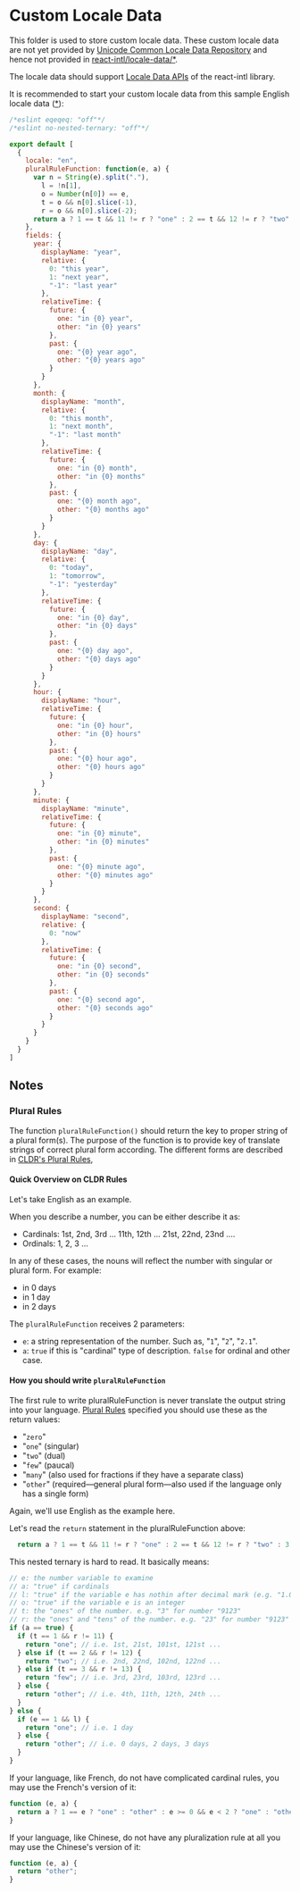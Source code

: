 # Custom Locale Data

This folder is used to store custom locale data. These custom locale data are
not yet provided by [Unicode Common Locale Data Repository](http://cldr.unicode.org/development/new-cldr-developers)
and hence not provided in [react-intl/locale-data/*](https://github.com/yahoo/react-intl).

The locale data should support [Locale Data APIs](https://github.com/yahoo/react-intl/wiki/API#locale-data-apis)
of the react-intl library.

It is recommended to start your custom locale data from this sample English
locale data ([*](#plural-rules)):

```javascript
/*eslint eqeqeq: "off"*/
/*eslint no-nested-ternary: "off"*/

export default [
  {
    locale: "en",
    pluralRuleFunction: function(e, a) {
      var n = String(e).split("."),
        l = !n[1],
        o = Number(n[0]) == e,
        t = o && n[0].slice(-1),
        r = o && n[0].slice(-2);
      return a ? 1 == t && 11 != r ? "one" : 2 == t && 12 != r ? "two" : 3 == t && 13 != r ? "few" : "other" : 1 == e && l ? "one" : "other"
    },
    fields: {
      year: {
        displayName: "year",
        relative: {
          0: "this year",
          1: "next year",
          "-1": "last year"
        },
        relativeTime: {
          future: {
            one: "in {0} year",
            other: "in {0} years"
          },
          past: {
            one: "{0} year ago",
            other: "{0} years ago"
          }
        }
      },
      month: {
        displayName: "month",
        relative: {
          0: "this month",
          1: "next month",
          "-1": "last month"
        },
        relativeTime: {
          future: {
            one: "in {0} month",
            other: "in {0} months"
          },
          past: {
            one: "{0} month ago",
            other: "{0} months ago"
          }
        }
      },
      day: {
        displayName: "day",
        relative: {
          0: "today",
          1: "tomorrow",
          "-1": "yesterday"
        },
        relativeTime: {
          future: {
            one: "in {0} day",
            other: "in {0} days"
          },
          past: {
            one: "{0} day ago",
            other: "{0} days ago"
          }
        }
      },
      hour: {
        displayName: "hour",
        relativeTime: {
          future: {
            one: "in {0} hour",
            other: "in {0} hours"
          },
          past: {
            one: "{0} hour ago",
            other: "{0} hours ago"
          }
        }
      },
      minute: {
        displayName: "minute",
        relativeTime: {
          future: {
            one: "in {0} minute",
            other: "in {0} minutes"
          },
          past: {
            one: "{0} minute ago",
            other: "{0} minutes ago"
          }
        }
      },
      second: {
        displayName: "second",
        relative: {
          0: "now"
        },
        relativeTime: {
          future: {
            one: "in {0} second",
            other: "in {0} seconds"
          },
          past: {
            one: "{0} second ago",
            other: "{0} seconds ago"
          }
        }
      }
    }
  }
]

```

## Notes

### Plural Rules

The function `pluralRuleFunction()` should return the key to proper string of
a plural form(s). The purpose of the function is to provide key of translate
strings of correct plural form according. The different forms are described in
[CLDR's Plural Rules][cldr-plural-rules],

[cldr-plural-rules]: http://cldr.unicode.org/index/cldr-spec/plural-rules

#### Quick Overview on CLDR Rules

Let's take English as an example.

When you describe a number, you can be either describe it as:
* Cardinals: 1st, 2nd, 3rd ... 11th, 12th ... 21st, 22nd, 23nd ....
* Ordinals: 1, 2, 3 ...

In any of these cases, the nouns will reflect the number with singular or plural
form. For example:
* in 0 days
* in 1 day
* in 2 days

The `pluralRuleFunction` receives 2 parameters:
* `e`: a string representation of the number. Such as, "`1`", "`2`", "`2.1`".
* `a`: `true` if this is "cardinal" type of description. `false` for ordinal and other case.

#### How you should write `pluralRuleFunction`

The first rule to write pluralRuleFunction is never translate the output string
into your language. [Plural Rules][cldr-plural-rules] specified you should use
these as the return values:

  * "`zero`"
  * "`one`" (singular)
  * "`two`" (dual)
  * "`few`" (paucal)
  * "`many`" (also used for fractions if they have a separate class)
  * "`other`" (required—general plural form—also used if the language only has a single form)

Again, we'll use English as the example here.

Let's read the `return` statement in the pluralRuleFunction above:
```javascript
  return a ? 1 == t && 11 != r ? "one" : 2 == t && 12 != r ? "two" : 3 == t && 13 != r ? "few" : "other" : 1 == e && l ? "one" : "other"
```

This nested ternary is hard to read. It basically means:
```javascript
// e: the number variable to examine
// a: "true" if cardinals
// l: "true" if the variable e has nothin after decimal mark (e.g. "1.0" would be false)
// o: "true" if the variable e is an integer
// t: the "ones" of the number. e.g. "3" for number "9123"
// r: the "ones" and "tens" of the number. e.g. "23" for number "9123"
if (a == true) {
  if (t == 1 && r != 11) {
    return "one"; // i.e. 1st, 21st, 101st, 121st ...
  } else if (t == 2 && r != 12) {
    return "two"; // i.e. 2nd, 22nd, 102nd, 122nd ...
  } else if (t == 3 && r != 13) {
    return "few"; // i.e. 3rd, 23rd, 103rd, 123rd ...
  } else {
    return "other"; // i.e. 4th, 11th, 12th, 24th ...
  }
} else {
  if (e == 1 && l) {
    return "one"; // i.e. 1 day
  } else {
    return "other"; // i.e. 0 days, 2 days, 3 days
  }
}
```

If your language, like French, do not have complicated cardinal rules, you may
use the French's version of it:
```javascript
function (e, a) {
  return a ? 1 == e ? "one" : "other" : e >= 0 && e < 2 ? "one" : "other";
}
```

If your language, like Chinese, do not have any pluralization rule at all you
may use the Chinese's version of it:
```javascript
function (e, a) {
  return "other";
}
```
